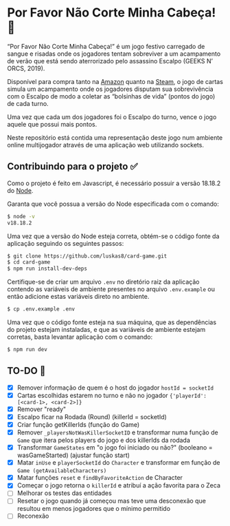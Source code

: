 # Por Favor Não Corte Minha Cabeça! 👻

“Por Favor Não Corte Minha Cabeça!” é um jogo festivo carregado de sangue e risadas onde os jogadores tentam sobreviver a um acampamento de verão que está sendo aterrorizado pelo assassino Escalpo (GEEKS N’ ORCS, 2019).

Disponível para compra tanto na [Amazon](https://www.amazon.com.br/Favor-Corte-Cabe%C3%A7a-Geeks-Orcs/dp/B07WW254FF) quanto na [Steam](https://steamcommunity.com/sharedfiles/filedetails/?id=2081192874), o jogo de cartas simula um acampamento onde os jogadores disputam sua sobrevivência com o Escalpo de modo a coletar as “bolsinhas de vida” (pontos do jogo) de cada turno.

Uma vez que cada um dos jogadores foi o Escalpo do turno, vence o jogo aquele que possui mais pontos.

Neste repositório está contida uma representação deste jogo num ambiente online multijogador através de uma aplicação web utilizando sockets.

## Contribuindo para o projeto ✅

Como o projeto é feito em Javascript, é necessário possuir a versão 18.18.2 do [Node](https://nodejs.org/en).

Garanta que você possua a versão do Node especificada com o comando:

```bash
$ node -v
v18.18.2
```

Uma vez que a versão do Node esteja correta, obtém-se o código fonte da aplicação seguindo os seguintes passos:

```bash
$ git clone https://github.com/luskas8/card-game.git
$ cd card-game
$ npm run install-dev-deps
```

Certifique-se de criar um arquivo `.env` no diretório raiz da aplicação contendo as variáveis de ambiente presentes no arquivo `.env.example` ou então adicione estas variáveis direto no ambiente.

```bash
$ cp .env.example .env
```

Uma vez que o código fonte esteja na sua máquina, que as dependências do projeto estejam instaladas, e que as variáveis de ambiente estejam corretas, basta levantar aplicação com o comando:

```bash
$ npm run dev
```

## TO-DO 📝

-   [x] Remover informação de quem é o host do jogador `hostId = socketId`
-   [x] Cartas escolhidas estarem no turno e não no jogador `{'playerId': [<card-1>, <card-2>]}`
-   [x] Remover "ready"
-   [x] Escalpo ficar na Rodada (Round) (killerId = socketId)
-   [x] Criar função getKillerIds (função do Game)
-   [x] Remover `_playersNotWasKillerSocketID` e transformar numa função de `Game` que itera pelos players do jogo e dos killerIds da rodada
-   [x] Transformar `GameStates` em "o jogo foi iniciado ou não?" (booleano = wasGameStarted) (ajustar função start)
-   [x] Matar `inUse` e `playerSocketId` do `Character` e transformar em função de `Game (getAvailableCharacters)`
-   [x] Matar funções `reset` e `findByFavoriteAction` de Character
-   [x] Começar o jogo retorna o `killerId` e atribuí a ação favorita para o Zeca
-   [ ] Melhorar os testes das entidades
-   [ ] Resetar o jogo quando já começou mas teve uma desconexão que resultou em menos jogadores que o mínimo permitido
-   [ ] Reconexão
